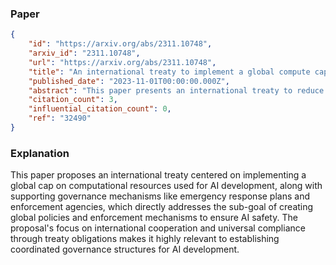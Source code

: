 ### Paper

```json
{
	"id": "https://arxiv.org/abs/2311.10748",
	"arxiv_id": "2311.10748",
	"url": "https://arxiv.org/abs/2311.10748",
	"title": "An international treaty to implement a global compute cap for advanced artificial intelligence",
	"published_date": "2023-11-01T00:00:00.000Z",
	"abstract": "This paper presents an international treaty to reduce risks from the development of advanced artificial intelligence (AI). The main provision of the treaty is a global compute cap: a ban on the development of AI systems above an agreed-upon computational resource threshold. The treaty also proposes the development and testing of emergency response plans, negotiations to establish an international agency to enforce the treaty, the establishment of new communication channels and whistleblower protections, and a commitment to avoid an AI arms race. We hope this treaty serves as a useful template for global leaders as they implement governance regimes to protect civilization from the dangers of advanced artificial intelligence.",
	"citation_count": 3,
	"influential_citation_count": 0,
	"ref": "32490"
}
```

### Explanation

This paper proposes an international treaty centered on implementing a global cap on computational resources used for AI development, along with supporting governance mechanisms like emergency response plans and enforcement agencies, which directly addresses the sub-goal of creating global policies and enforcement mechanisms to ensure AI safety. The proposal's focus on international cooperation and universal compliance through treaty obligations makes it highly relevant to establishing coordinated governance structures for AI development.
